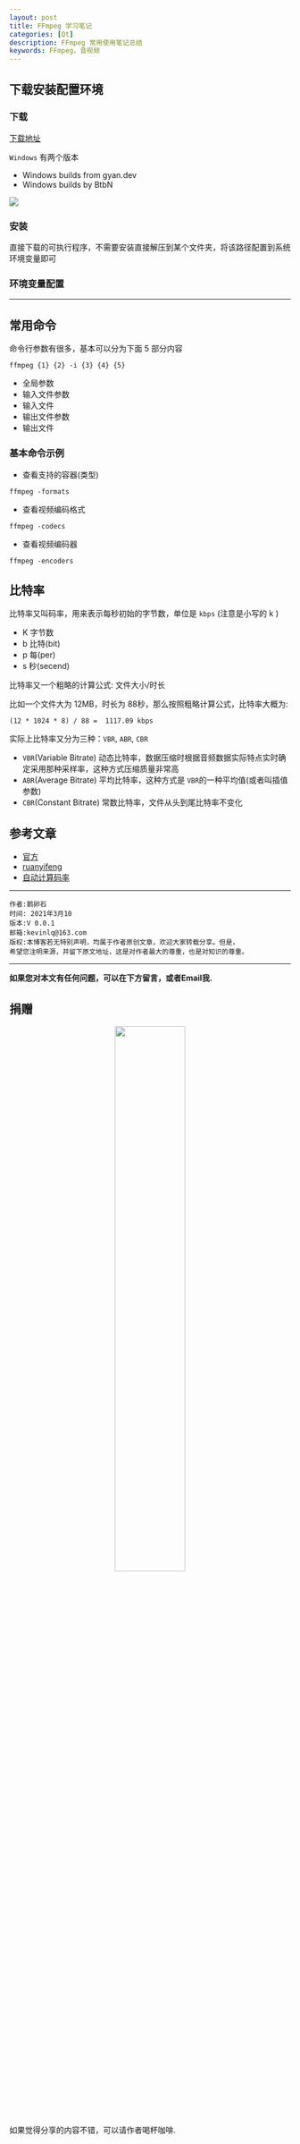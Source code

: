 ```yaml
---
layout: post
title: FFmpeg 学习笔记
categories: [Qt]
description: FFmpeg 常用使用笔记总结
keywords: FFmpeg，音视频
---
```



## 下载安装配置环境

### 下载

[下载地址](https://www.ffmpeg.org/download.html)

`Windows` 有两个版本

- Windows builds from gyan.dev
- Windows builds by BtbN

![](https://gitee.com/devstone/imageBed/raw/master/images/202203172253203.png)

### 安装

直接下载的可执行程序，不需要安装直接解压到某个文件夹，将该路径配置到系统环境变量即可

### 环境变量配置


---

## 常用命令

命令行参数有很多，基本可以分为下面 5 部分内容

```
ffmpeg {1} {2} -i {3} {4} {5}
```

- 全局参数
- 输入文件参数
- 输入文件
- 输出文件参数
- 输出文件

### 基本命令示例

- 查看支持的容器(类型)
```
ffmpeg -formats
```

- 查看视频编码格式
```
ffmpeg -codecs
```

- 查看视频编码器
```
ffmpeg -encoders
```

## 比特率

比特率又叫码率，用来表示每秒初始的字节数，单位是 `kbps` (注意是小写的 k )

- K 字节数
- b 比特(bit)
- p 每(per)
- s 秒(secend)

比特率又一个粗略的计算公式: 文件大小/时长

比如一个文件大为 12MB，时长为 88秒，那么按照粗略计算公式，比特率大概为:

```
(12 * 1024 * 8) / 88 =  1117.09 kbps
```

实际上比特率又分为三种：`VBR`, `ABR`, `CBR`

- `VBR`(Variable Bitrate) 动态比特率，数据压缩时根据音频数据实际特点实时确定采用那种采样率，这种方式压缩质量非常高
- `ABR`(Average Bitrate) 平均比特率，这种方式是 `VBR`的一种平均值(或者叫插值参数)
- `CBR`(Constant Bitrate) 常数比特率，文件从头到尾比特率不变化



## 参考文章

- [官方](https://ffmpeg.org/ffmpeg.html)
- [ruanyifeng](https://www.ruanyifeng.com/blog/2020/01/ffmpeg.html)
- [自动计算码率](https://toolstud.io/video/bitrate.php?imagewidth=1920&imageheight=1080&colordepth=24&framerate=60)

******

    作者:鹅卵石
    时间: 2021年3月10
    版本:V 0.0.1
    邮箱:kevinlq@163.com
	版权:本博客若无特别声明，均属于作者原创文章，欢迎大家转载分享。但是，
	希望您注明来源，并留下原文地址，这是对作者最大的尊重，也是对知识的尊重。

<!-- more -->



---

**如果您对本文有任何问题，可以在下方留言，或者Email我.**

## 捐赠

<center>
<img src="https://gitee.com/devstone/imageBed/raw/master/code/myCode.png" width="50%" height="50%" />
</center>

如果觉得分享的内容不错，可以请作者喝杯咖啡.
